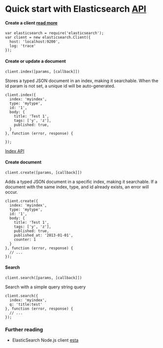 # Quick start with Elasticsearch [API](https://www.elastic.co/guide/en/elasticsearch/client/javascript-api/current/api-reference-2-0.html#api-search-2-0)

#### Create a client [read more](https://www.elastic.co/guide/en/elasticsearch/client/javascript-api/current/quick-start.html)

```
var elasticsearch = require('elasticsearch');
var client = new elasticsearch.Client({
  host: 'localhost:9200',
  log: 'trace'
});
```

#### Create or update a document 

```client.index([params, [callback]])```

Stores a typed JSON document in an index, making it searchable.
When the id param is not set, a unique id will be auto-generated.

```
client.index({
  index: 'myindex',
  type: 'mytype',
  id: '1',
  body: {
    title: 'Test 1',
    tags: ['y', 'z'],
    published: true,
  }
}, function (error, response) {

});
```
[Index API](https://www.elastic.co/guide/en/elasticsearch/reference/2.0/docs-index_.html) 

#### Create document 

```client.create([params, [callback]])```

Adds a typed JSON document in a specific index, making it searchable. 
If a document with the same index, type, and id already exists, an error will occur.

```
client.create({
  index: 'myindex',
  type: 'mytype',
  id: '1',
  body: {
    title: 'Test 1',
    tags: ['y', 'z'],
    published: true,
    published_at: '2013-01-01',
    counter: 1
  }
}, function (error, response) {
  // ...
});
```

#### Search 

```client.search([params, [callback]])```

Search with a simple query string query
 
```
client.search({
  index: 'myindex',
  q: 'title:test'
}, function (error, response) {
  // ...
});
```

### Further reading

* ElasticSearch Node.js client [esta](https://github.com/dwyl/esta)

